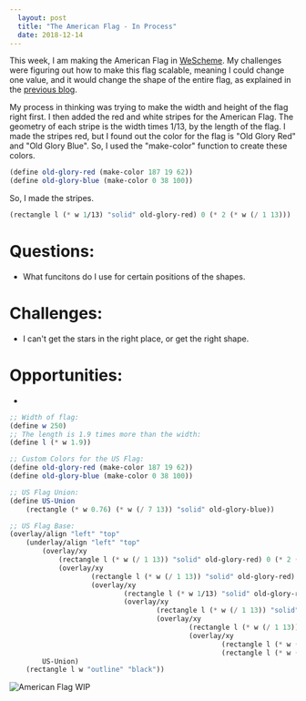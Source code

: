 ```yaml
---
  layout: post
  title: "The American Flag - In Process"
  date: 2018-12-14
---
```


This week, I am making the American Flag in [WeScheme]("https://www.wescheme.org/").
My challenges were figuring out how to make this flag scalable, meaning I could change one value, and it would change the shape of the entire flag, as explained in the [previous blog](/blog/2018/12/07/weekly-blog-reflection-12).  
  
My process in thinking was trying to make the width and height of the flag right first. I then added the red and white stripes for the American Flag. The geometry of each stripe is the width times 1/13, by the length of the flag. I made the stripes red, but I found out the color for the flag is "Old Glory Red" and "Old Glory Blue". So, I used the "make-color" function to create these colors.
```scheme
(define old-glory-red (make-color 187 19 62))
(define old-glory-blue (make-color 0 38 100))
```
So, I made the stripes.
```scheme
(rectangle l (* w 1/13) "solid" old-glory-red) 0 (* 2 (* w (/ 1 13)))
```


# Questions:
 - What funcitons do I use for certain positions of the shapes.
 
# Challenges:
 - I can't get the stars in the right place, or get the right shape.
 
# Opportunities:
 - 


```scheme
;; Width of flag:
(define w 250)
;; The length is 1.9 times more than the width:
(define l (* w 1.9))

;; Custom Colors for the US Flag:
(define old-glory-red (make-color 187 19 62))
(define old-glory-blue (make-color 0 38 100))

;; US Flag Union:
(define US-Union
	(rectangle (* w 0.76) (* w (/ 7 13)) "solid" old-glory-blue))

;; US Flag Base:
(overlay/align "left" "top"
	(underlay/align "left" "top"
		(overlay/xy
			(rectangle l (* w (/ 1 13)) "solid" old-glory-red) 0 (* 2 (* w 1/13))
			(overlay/xy
					(rectangle l (* w (/ 1 13)) "solid" old-glory-red) 0 (* 2 (* w 1/13))
					(overlay/xy
							(rectangle l (* w 1/13) "solid" old-glory-red) 0 (* 2 (* w (/ 1 13)))
							(overlay/xy
									(rectangle l (* w (/ 1 13)) "solid" old-glory-red) 0 (* 2 (* w (/ 1 13)))
									(overlay/xy
											(rectangle l (* w (/ 1 13)) "solid" old-glory-red) 0 (* 2 (* w (/ 1 13)))
											(overlay/xy
													(rectangle l (* w (/ 1 13)) "solid" old-glory-red) 0 (* 2 (* w (/ 1 13)))
													(rectangle l (* w (/ 1 13)) "solid" old-glory-red)))))))
		US-Union)
	(rectangle l w "outline" "black"))
```

![American Flag WIP](/img/AmericanFlagWIP.png)
